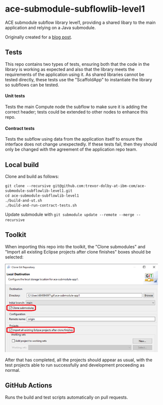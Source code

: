 # ace-submodule-subflowlib-level1

ACE submodule subflow library level1, providing a shared libary to the
main application and relying on a Java submodule.

Originally created for a [blog post](https://community.ibm.com/community/user/integration/blogs/trevor-dolby/2023/04/03/automated-multi-repo-app-connect-enterprise-ace-ba).

## Tests

This repo contains two types of tests, ensuring both that the code in the library
is working as expected and also that the library meets the requirements of the 
application using it. As shared libraries cannot be tested directly, these tests
use the "ScaffoldApp" to instantiate the library so subflows can be tested.

#### Unit tests

Tests the main Compute node the subflow to make sure it is adding the correct 
header; tests could be extended to other nodes to enhance this repo.

#### Contract tests

Tests the subflow using data from the application itself to ensure the interface
does not change unexpectedly. If these tests fail, then they should only be changed 
with the agreement of the application repo team.

## Local build

Clone and build as follows:
```
git clone --recursive git@github.com:trevor-dolby-at-ibm-com/ace-submodule-subflowlib-level1.git
cd ace-submodule-subflowlib-level1
./build-and-ut.sh
./build-and-run-contract-tests.sh
```

Update submodule with `git submodule update --remote --merge --recursive`

## Toolkit

When importing this repo into the toolkit, the "Clone submodules" and "Import all
existing Eclipse projects after clone finishes" boxes should be selected:

![Toolkit import](files/ace-submodule-app-import.png)

After that has completed, all the projects should appear as usual, with the test
projects able to run successfully and development proceeding as normal.

## GitHub Actions

Runs the build and test scripts automatically on pull requests.
